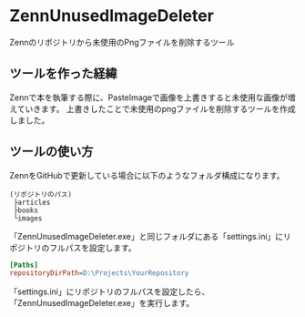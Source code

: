 # ZennUnusedImageDeleter

Zennのリポジトリから未使用のPngファイルを削除するツール

## ツールを作った経緯

Zennで本を執筆する際に、PasteImageで画像を上書きすると未使用な画像が増えていきます。
上書きしたことで未使用のpngファイルを削除するツールを作成しました。

## ツールの使い方

ZennをGitHubで更新している場合に以下のようなフォルダ構成になります。

```
(リポジトリのパス)
 ├articles
 ├books
 └images
```

「ZennUnusedImageDeleter.exe」と同じフォルダにある「settings.ini」にリポジトリのフルパスを設定します。

```settings.ini
[Paths]
repositoryDirPath=D:\Projects\YourRepository
```

「settings.ini」にリポジトリのフルパスを設定したら、「ZennUnusedImageDeleter.exe」を実行します。
